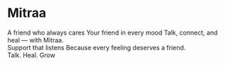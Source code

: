 # Mitraa
A friend who always cares  Your friend in every mood Talk, connect, and heal — with Mitraa. <br/>
Support that listens Because every feeling deserves a friend. Talk. Heal. Grow
